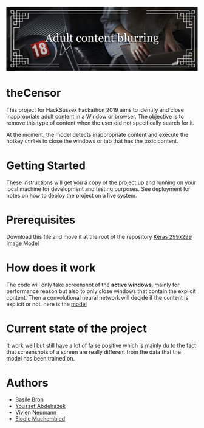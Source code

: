 ![adult content blurer](banner_github.jpg)
# theCensor
This project for HackSussex hackathon 2019 aims to identify and close inappropriate adult content in a Window or browser. The objective is to remove this type of content when the user did not specifically search for it.

At the moment, the model detects inappropriate content and execute the hotkey ```Ctrl+W``` to close the windows or tab that has the toxic content.

# Getting Started

These instructions will get you a copy of the project up and running on your local machine for development and testing purposes. See deployment for notes on how to deploy the project on a live system.

# Prerequisites

Download this file and move it at the root of the repository
[Keras 299x299 Image Model](https://s3.amazonaws.com/nsfwdetector/nsfw.299x299.h5)

# How does it work
The code will only take screenshot of the **active windows**, mainly for performance reason but also to only close windows that contain the explicit content. Then a convolutional neural network will decide if the content is explicit or not.
here is the [model](https://github.com/GantMan/nsfw_model)

# Current state of the project
It work well but still have a lot of false positive which is mainly du to the fact that screenshots of a screen are really different from the data that the model has been trained on.

# Authors
- [Basile Bron](https://github.com/BasileBron)
- [Youssef Abdelrazek](https://github.com/ya222)
- Vivien Neumann
- [Elodie Muchembled](https://github.com/Elodym)
